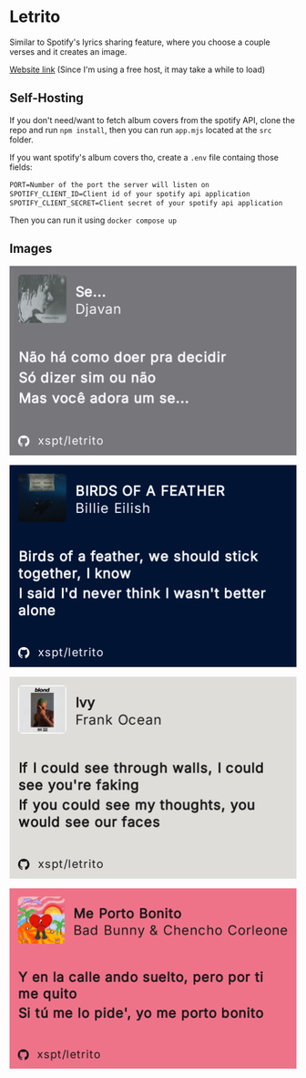# Letrito

Similar to Spotify's lyrics sharing feature, where you choose a couple verses and it creates an image.

[Website link](https://lyrics-ipjm.onrender.com) (Since I'm using a free host, it may take a while to load)

## Self-Hosting

If you don't need/want to fetch album covers from the spotify API, clone the repo and run `npm install`, then you can run `app.mjs` located at the `src` folder.

If you want spotify's album covers tho, create a `.env` file containg those fields:

```
PORT=Number of the port the server will listen on
SPOTIFY_CLIENT_ID=Client id of your spotify api application
SPOTIFY_CLIENT_SECRET=Client secret of your spotify api application
```

Then you can run it using `docker compose up`

## Images

![Djavan - Se...](assets/djavan.png)

![Billie Eilish - BIRDS OF A FEATHER](assets/billie.png)

![Frank Ocean - Ivy](assets/frank.png)

![Bad Bunny - Me Porto Bonito](assets/bunny.png)
